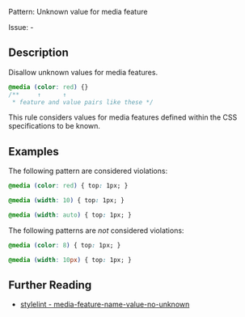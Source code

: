 Pattern: Unknown value for media feature

Issue: -

## Description

Disallow unknown values for media features.

```css
@media (color: red) {}
/**     ↑      ↑
 * feature and value pairs like these */
```

This rule considers values for media features defined within the CSS specifications to be known.

## Examples

The following pattern are considered violations:

```css
@media (color: red) { top: 1px; }
```

```css
@media (width: 10) { top: 1px; }
```

```css
@media (width: auto) { top: 1px; }
```

The following patterns are *not* considered violations:

```css
@media (color: 8) { top: 1px; }
```

```css
@media (width: 10px) { top: 1px; }
```

## Further Reading

* [stylelint - media-feature-name-value-no-unknown](https://stylelint.io/user-guide/rules/media-feature-name-value-no-unknown/)